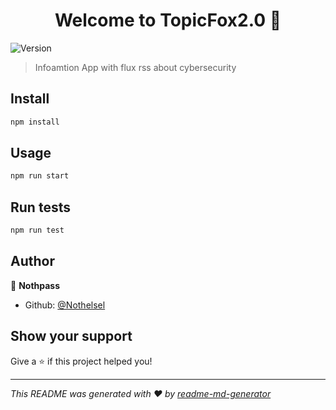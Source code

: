 <h1 align="center">Welcome to TopicFox2.0 👋</h1>
<p>
  <img alt="Version" src="https://img.shields.io/badge/version-1-blue.svg?cacheSeconds=2592000" />
</p>

> Infoamtion App with flux rss about cybersecurity 

## Install

```sh
npm install
```

## Usage

```sh
npm run start
```

## Run tests

```sh
npm run test
```

## Author

👤 **Nothpass**

* Github: [@Nothelsel](https://github.com/Nothelsel)

## Show your support

Give a ⭐️ if this project helped you!

***
_This README was generated with ❤️ by [readme-md-generator](https://github.com/kefranabg/readme-md-generator)_